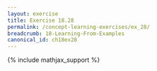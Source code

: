 ```yaml
---
layout: exercise
title: Exercise 18.28
permalink: /concept-learning-exercises/ex_28/
breadcrumb: 18-Learning-From-Examples
canonical_id: ch18ex28
---
```


{% include mathjax_support %}

